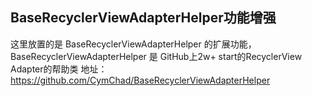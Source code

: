 ## BaseRecyclerViewAdapterHelper功能增强
这里放置的是 BaseRecyclerViewAdapterHelper 的扩展功能，BaseRecyclerViewAdapterHelper 是 GitHub上2w+ start的RecyclerView Adapter的帮助类
地址： https://github.com/CymChad/BaseRecyclerViewAdapterHelper